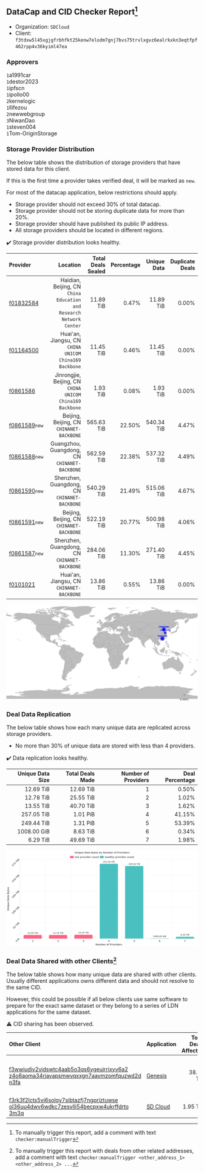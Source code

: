 ## DataCap and CID Checker Report[^1]
 - Organization: `SDCloud`
 - Client: `f3tdxw5l45xgjgfrbhfkt25kenw7elodm7gnj7bvs75trvlxgvz6ealrkxkn3eqtfpf462rpp4v36kyiml47ea`
### Approvers
`1`a1991car<br/>`1`destor2023<br/>`1`ipfscn<br/>`1`ipollo00<br/>`2`kernelogic<br/>`1`llifezou<br/>`2`newwebgroup<br/>`3`NiwanDao<br/>`1`steven004<br/>`1`Tom-OriginStorage

### Storage Provider Distribution
The below table shows the distribution of storage providers that have stored data for this client.

If this is the first time a provider takes verified deal, it will be marked as `new`.

For most of the datacap application, below restrictions should apply.
 - Storage provider should not exceed 30% of total datacap.
 - Storage provider should not be storing duplicate data for more than 20%.
 - Storage provider should have published its public IP address.
 - All storage providers should be located in different regions.

✔️ Storage provider distribution looks healthy.

| Provider                                                  |                                                               Location | Total Deals Sealed | Percentage | Unique Data | Duplicate Deals |
| :-------------------------------------------------------- | ---------------------------------------------------------------------: | -----------------: | ---------: | ----------: | --------------: |
| [f01832584](https://filfox.info/en/address/f01832584)     | Haidian, Beijing, CN<br/>`China Education and Research Network Center` |          11.89 TiB |      0.47% |   11.89 TiB |           0.00% |
| [f01164500](https://filfox.info/en/address/f01164500)     |              Huai'an, Jiangsu, CN<br/>`CHINA UNICOM China169 Backbone` |          11.45 TiB |      0.46% |   11.45 TiB |           0.00% |
| [f0861586](https://filfox.info/en/address/f0861586)       |           Jinrongjie, Beijing, CN<br/>`CHINA UNICOM China169 Backbone` |           1.93 TiB |      0.08% |    1.93 TiB |           0.00% |
| [f0861589](https://filfox.info/en/address/f0861589)`new`  |                           Beijing, Beijing, CN<br/>`CHINANET-BACKBONE` |         565.63 TiB |     22.50% |  540.34 TiB |           4.47% |
| [f0861588](https://filfox.info/en/address/f0861588)`new`  |                       Guangzhou, Guangdong, CN<br/>`CHINANET-BACKBONE` |         562.59 TiB |     22.38% |  537.32 TiB |           4.49% |
| [f0861590](https://filfox.info/en/address/f0861590)`new`  |                        Shenzhen, Guangdong, CN<br/>`CHINANET-BACKBONE` |         540.29 TiB |     21.49% |  515.06 TiB |           4.67% |
| [f0861591](https://filfox.info/en/address/f0861591)`new`  |                           Beijing, Beijing, CN<br/>`CHINANET-BACKBONE` |         522.19 TiB |     20.77% |  500.98 TiB |           4.06% |
| [f0861587](https://filfox.info/en/address/f0861587)`new`  |                        Shenzhen, Guangdong, CN<br/>`CHINANET-BACKBONE` |         284.06 TiB |     11.30% |  271.40 TiB |           4.45% |
| [f0101021](https://filfox.info/en/address/f0101021)       |                           Huai'an, Jiangsu, CN<br/>`CHINANET-BACKBONE` |          13.86 TiB |      0.55% |   13.86 TiB |           0.00% |

<img src="https://raw.githubusercontent.com/data-preservation-programs/filplus-checker-assets/main/filecoin-project/filecoin-plus-large-datasets/issues/260/1686794251785.png"/>

### Deal Data Replication
The below table shows how each many unique data are replicated across storage providers.

- No more than 30% of unique data are stored with less than 4 providers.

✔️ Data replication looks healthy.

| Unique Data Size | Total Deals Made | Number of Providers | Deal Percentage |
| ---------------: | ---------------: | ------------------: | --------------: |
|        12.69 TiB |        12.69 TiB |                   1 |           0.50% |
|        12.78 TiB |        25.55 TiB |                   2 |           1.02% |
|        13.55 TiB |        40.70 TiB |                   3 |           1.62% |
|       257.05 TiB |         1.01 PiB |                   4 |          41.15% |
|       249.44 TiB |         1.31 PiB |                   5 |          53.39% |
|      1008.00 GiB |         8.63 TiB |                   6 |           0.34% |
|         6.29 TiB |        49.69 TiB |                   7 |           1.98% |

<img src="https://raw.githubusercontent.com/data-preservation-programs/filplus-checker-assets/main/filecoin-project/filecoin-plus-large-datasets/issues/260/1686794252905.png"/>

### Deal Data Shared with other Clients[^3]
The below table shows how many unique data are shared with other clients.
Usually different applications owns different data and should not resolve to the same CID.

However, this could be possible if all below clients use same software to prepare for the exact same dataset or they belong to a series of LDN applications for the same dataset.

⚠️ CID sharing has been observed.

| Other Client                                                                                                                                                                                                              | Application                                                                                 | Total Deals Affected | Unique CIDs | Approvers                                                                         |
| :------------------------------------------------------------------------------------------------------------------------------------------------------------------------------------------------------------------------ | :------------------------------------------------------------------------------------------ | -------------------: | ----------: | :-------------------------------------------------------------------------------- |
| [f3wwiudiv2vjdswtc4aab5o3qs6ygeujrrixyv6a2<br/>z4o6aoma34rjayapsmwvqxxgn7aavmzomfquzwd2d<br/>n3fa](https://filfox.info/en/address/f3wwiudiv2vjdswtc4aab5o3qs6ygeujrrixyv6a2z4o6aoma34rjayapsmwvqxxgn7aavmzomfquzwd2dn3fa) | [Genesis](https://github.com/filecoin-project/filecoin-plus-client-onboarding/issues/1700)  |            38.78 TiB |       6,890 | `1`Aifabot-Cloud<br/>`1`AthSmith<br/>`2`BobbyChoii<br/>`1`Meibuy<br/>`2`TakiChain |
| [f3rk3f2lcts5vi6solqy7sibtazfj7ngpriztuwse<br/>ol36uu4dwv6wdkc7zesvlli54becpxw4ukrffdrto<br/>3m3q](https://filfox.info/en/address/f3rk3f2lcts5vi6solqy7sibtazfj7ngpriztuwseol36uu4dwv6wdkc7zesvlli54becpxw4ukrffdrto3m3q) | [SD Cloud](https://github.com/filecoin-project/filecoin-plus-client-onboarding/issues/1374) |             1.95 TiB |         250 |                                                                                   |

[^1]: To manually trigger this report, add a comment with text `checker:manualTrigger`

[^2]: Deals from those addresses are combined into this report as they are specified with `checker:manualTrigger`

[^3]: To manually trigger this report with deals from other related addresses, add a comment with text `checker:manualTrigger <other_address_1> <other_address_2> ...`
